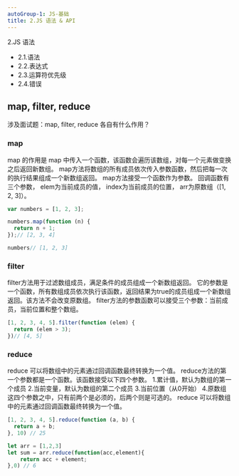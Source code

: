 ```yaml
---
autoGroup-1: JS-基础
title: 2.JS 语法 & API
---
```


2.JS 语法
* 2.1.语法
* 2.2.表达式
* 2.3.运算符优先级
* 2.4.错误


## map, filter, reduce
涉及面试题：map, filter, reduce 各自有什么作用？
### map
map 的作用是 map 中传入一个函数，该函数会遍历该数组，对每一个元素做变换之后返回新数组。
map方法将数组的所有成员依次传入参数函数，然后把每一次的执行结果组成一个新数组返回。
map方法接受一个函数作为参数。
回调函数有三个参数，
elem为当前成员的值，
index为当前成员的位置，
arr为原数组（[1, 2, 3]）。
```js
var numbers = [1, 2, 3];

numbers.map(function (n) {
  return n + 1;
});// [2, 3, 4]

numbers// [1, 2, 3]
```
### filter
filter方法用于过滤数组成员，满足条件的成员组成一个新数组返回。
它的参数是一个函数，所有数组成员依次执行该函数，返回结果为true的成员组成一个新数组返回。该方法不会改变原数组。
filter方法的参数函数可以接受三个参数：当前成员，当前位置和整个数组。
```js
[1, 2, 3, 4, 5].filter(function (elem) {
  return (elem > 3);
})// [4, 5]
```
### reduce
reduce 可以将数组中的元素通过回调函数最终转换为一个值。
reduce方法的第一个参数都是一个函数。该函数接受以下四个参数。
1.累计值，默认为数组的第一个成员
2.当前变量，默认为数组的第二个成员
3.当前位置（从0开始）
4.原数组
这四个参数之中，只有前两个是必须的，后两个则是可选的。
reduce 可以将数组中的元素通过回调函数最终转换为一个值。
```js
[1, 2, 3, 4, 5].reduce(function (a, b) {
  return a + b;
}, 10) // 25

let arr = [1,2,3]
let sum = arr.reduce(function(acc,element){
    return acc + element;
},0) // 6
```
